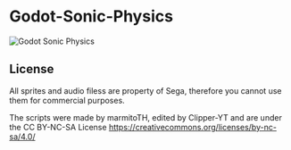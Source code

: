 # Godot-Sonic-Physics

![Godot Sonic Physics](https://i.imgur.com/2qPKkQt.png)

## License

All sprites and audio filess are property of Sega, therefore you cannot use them for commercial purposes.

The scripts were made by marmitoTH, edited by Clipper-YT and are under the CC BY-NC-SA License https://creativecommons.org/licenses/by-nc-sa/4.0/
